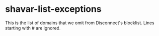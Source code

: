 shavar-list-exceptions
======================
This is the list of domains that we omit from Disconnect's blocklist. Lines starting with # are ignored.
